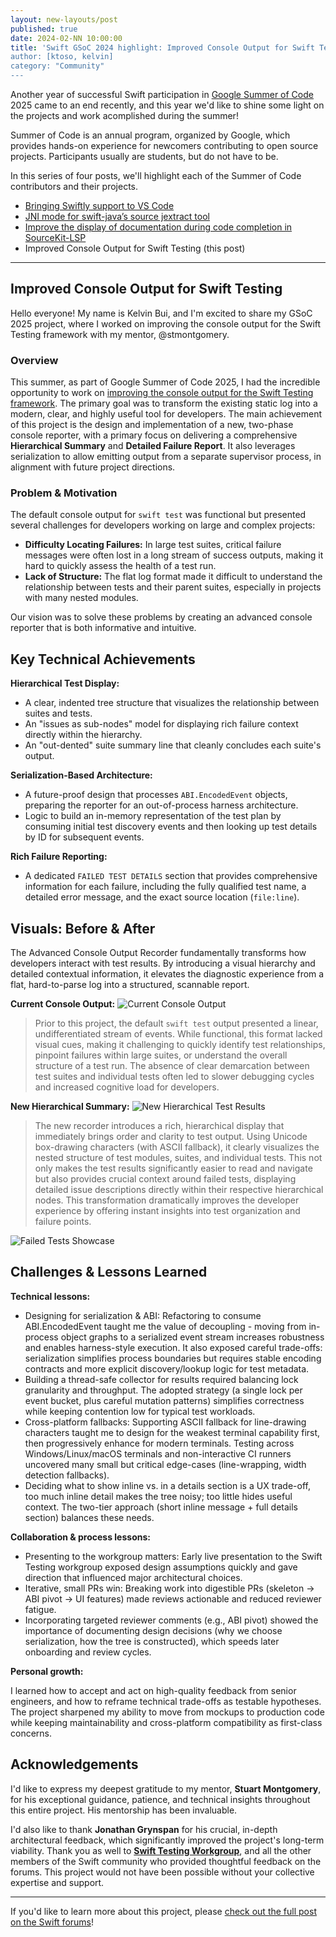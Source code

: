 ```yaml
---
layout: new-layouts/post
published: true
date: 2024-02-NN 10:00:00
title: 'Swift GSoC 2024 highlight: Improved Console Output for Swift Testing
author: [ktoso, kelvin]
category: "Community"
---
```


Another year of successful Swift participation in [Google Summer of Code](https://summerofcode.withgoogle.com) 2025 came to an end recently, and this year we'd like to shine some light on the projects and work acomplished during the summer!

Summer of Code is an annual program, organized by Google, which provides hands-on experience for newcomers contributing
to open source projects. Participants usually are students, but do not have to be.

In this series of four posts, we'll highlight each of the Summer of Code contributors and their projects.

- [Bringing Swiftly support to VS Code](./2025-11-NN-swift-gsoc-2024-highlight-1-vscode-swiftly.md)
- [JNI mode for swift-java’s source jextract tool](./2025-11-NN-swift-gsoc-2024-highlight-2-swift-java-jextract-jni-mode.md)
- [Improve the display of documentation during code completion in SourceKit-LSP](./2025-11-NN-swift-gsoc-2024-highlight-3-vscode-swift-lsp-documentation.md)
- Improved Console Output for Swift Testing (this post)

---

## Improved Console Output for Swift Testing 

Hello everyone! My name is Kelvin Bui, and I'm excited to share my GSoC 2025 project, where I worked on improving the console output for the Swift Testing framework with my mentor, @stmontgomery.

### Overview

This summer, as part of Google Summer of Code 2025, I had the incredible opportunity to work on [improving the console output for the Swift Testing framework](https://www.swift.org/gsoc2025/). The primary goal was to transform the existing static log into a modern, clear, and highly useful tool for developers. The main achievement of this project is the design and implementation of a new, two-phase console reporter, with a primary focus on delivering a comprehensive **Hierarchical Summary** and **Detailed Failure Report**. It also leverages serialization to allow emitting output from a separate supervisor process, in alignment with future project directions.

### Problem & Motivation

The default console output for `swift test` was functional but presented several challenges for developers working on large and complex projects:

* **Difficulty Locating Failures:** In large test suites, critical failure messages were often lost in a long stream of success outputs, making it hard to quickly assess the health of a test run.
* **Lack of Structure:** The flat log format made it difficult to understand the relationship between tests and their parent suites, especially in projects with many nested modules.

Our vision was to solve these problems by creating an advanced console reporter that is both informative and intuitive.

## Key Technical Achievements

**Hierarchical Test Display:**

* A clear, indented tree structure that visualizes the relationship between suites and tests.
* An "issues as sub-nodes" model for displaying rich failure context directly within the hierarchy.
* An "out-dented" suite summary line that cleanly concludes each suite's output.

**Serialization-Based Architecture:**

* A future-proof design that processes `ABI.EncodedEvent` objects, preparing the reporter for an out-of-process harness architecture.
* Logic to build an in-memory representation of the test plan by consuming initial test discovery events and then looking up test details by ID for subsequent events.

**Rich Failure Reporting:**

* A dedicated `FAILED TEST DETAILS` section that provides comprehensive information for each failure, including the fully qualified test name, a detailed error message, and the exact source location (`file:line`).

## Visuals: Before & After

The Advanced Console Output Recorder fundamentally transforms how developers interact with test results. By introducing a visual hierarchy and detailed contextual information, it elevates the diagnostic experience from a flat, hard-to-parse log into a structured, scannable report.

**Current Console Output:**
![Current Console Output](/assets/images/gsoc-25/testing-output-1.jpg)


> Prior to this project, the default `swift test` output presented a linear, undifferentiated stream of events. While functional, this format lacked visual cues, making it challenging to quickly identify test relationships, pinpoint failures within large suites, or understand the overall structure of a test run. The absence of clear demarcation between test suites and individual tests often led to slower debugging cycles and increased cognitive load for developers.

**New Hierarchical Summary:**
![New Hierarchical Test Results](/assets/images/gsoc-25/testing-output-2.jpg)

> The new recorder introduces a rich, hierarchical display that immediately brings order and clarity to test output. Using Unicode box-drawing characters (with ASCII fallback), it clearly visualizes the nested structure of test modules, suites, and individual tests. This not only makes the test results significantly easier to read and navigate but also provides crucial context around failed tests, displaying detailed issue descriptions directly within their respective hierarchical nodes. This transformation dramatically improves the developer experience by offering instant insights into test organization and failure points.

![Failed Tests Showcase](/assets/images/gsoc-25/testing-output-3.jpg)

## Challenges & Lessons Learned

**Technical lessons:**

* Designing for serialization & ABI: Refactoring to consume ABI.EncodedEvent taught me the value of decoupling - moving from in-process object graphs to a serialized event stream increases robustness and enables harness-style execution. It also exposed careful trade-offs: serialization simplifies process boundaries but requires stable encoding contracts and more explicit discovery/lookup logic for test metadata.
* Building a thread-safe collector for results required balancing lock granularity and throughput. The adopted strategy (a single lock per event bucket, plus careful mutation patterns) simplifies correctness while keeping contention low for typical test workloads.
* Cross-platform fallbacks: Supporting ASCII fallback for line-drawing characters taught me to design for the weakest terminal capability first, then progressively enhance for modern terminals. Testing across Windows/Linux/macOS terminals and non-interactive CI runners uncovered many small but critical edge-cases (line-wrapping, width detection fallbacks).
* Deciding what to show inline vs. in a details section is a UX trade-off, too much inline detail makes the tree noisy; too little hides useful context. The two-tier approach (short inline message + full details section) balances these needs.

**Collaboration & process lessons:**

* Presenting to the workgroup matters: Early live presentation to the Swift Testing workgroup exposed design assumptions quickly and gave direction that influenced major architectural choices.
* Iterative, small PRs win: Breaking work into digestible PRs (skeleton → ABI pivot → UI features) made reviews actionable and reduced reviewer fatigue.
* Incorporating targeted reviewer comments (e.g., ABI pivot) showed the importance of documenting design decisions (why we choose serialization, how the tree is constructed), which speeds later onboarding and review cycles.

**Personal growth:**

I learned how to accept and act on high-quality feedback from senior engineers, and how to reframe technical trade-offs as testable hypotheses. The project sharpened my ability to move from mockups to production code while keeping maintainability and cross-platform compatibility as first-class concerns.

## Acknowledgements

I'd like to express my deepest gratitude to my mentor, **Stuart Montgomery**, for his exceptional guidance, patience, and technical insights throughout this entire project. His mentorship has been invaluable.

I'd also like to thank **Jonathan Grynspan** for his crucial, in-depth architectural feedback, which significantly improved the project's long-term viability. Thank you as well to **[Swift Testing Workgroup](https://www.swift.org/testing-workgroup/)**, and all the other members of the Swift community who provided thoughtful feedback on the forums. This project would not have been possible without your collective expertise and support.

----

If you'd like to learn more about this project, please [check out the full post on the Swift forums](https://forums.swift.org/t/gsoc-2025-improved-console-output-for-swift-testing/82060)!